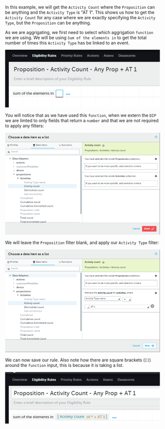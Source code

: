 In this example, we will get the `Activity Count` where the `Proposition` can be anything and the `Activity Type` is "AT 1". This shows us how to get the `Activity Count` for any case where we are exactly specifying the `Activity Type`, but the `Proposition` can be anything.

As we are aggrigating, we first need to select which aggrigation `function` we are using. We will be using `Sum of the elements in` to get the total number of times this `Activity Type` has be linked to an event.

![](interest-activity-count-single_activity-all_propositions-1.png)

You will notice that as we have used this `function`, when we extern the `DIP` we are limted to only fields that return a `number` and that we are not required to apply any filters:

![](interest-activity-count-single_activity-all_propositions-2.png)

We will leave the `Proposition` filter blank, and apply our `Activity Type` filter:

![](interest-activity-count-single_activity-all_propositions-3.png)

We can now save our rule. Also note how there are square brackets (`[]`) around the `function` input, this is because it is taking a list.

![](interest-activity-count-single_activity-all_propositions-4.png)

